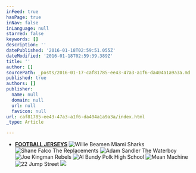 ```yaml
---
inFeed: true
hasPage: true
inNav: false
inLanguage: null
starred: false
keywords: []
description: ''
datePublished: '2016-01-18T02:59:51.055Z'
dateModified: '2016-01-18T02:59:39.389Z'
title: ''
author: []
sourcePath: _posts/2016-01-17-caf81785-ee43-47a3-a1f6-da404a1a9a3a.md
published: true
authors: []
publisher:
  name: null
  domain: null
  url: null
  favicon: null
url: caf81785-ee43-47a3-a1f6-da404a1a9a3a/index.html
_type: Article

---
```

* [**FOOTBALL JERSEYS**][0]
![Willie Beamen Miami Sharks](https://s3-us-west-2.amazonaws.com/the-grid-img/p/d0502234886db0602791dce853e1dfe73a80681e.jpg)
![Shane Falco The Replacements](https://s3-us-west-2.amazonaws.com/the-grid-img/p/853d32efd2bfcb977fd244c003e19934f5c3d40a.png)
![Adam Sandler The Waterboy](https://s3-us-west-2.amazonaws.com/the-grid-img/p/48a53d47459dd757f41646e01c9ce91a11baeb96.jpg)
![Joe Kingman Rebels](https://s3-us-west-2.amazonaws.com/the-grid-img/p/7ce2270b0a82fb01b4224a77cf4a2a0dea0c6430.png)
![Al Bundy Polk High School](https://s3-us-west-2.amazonaws.com/the-grid-img/p/50d187a9e7c284cfeb26f63d55e7a2b1c86a59b0.jpg)
![Mean Machine](https://the-grid-user-content.s3-us-west-2.amazonaws.com/9902b106-c836-444a-aec2-a1495e0fcd5f.jpg)
![22 Jump Street](https://the-grid-user-content.s3-us-west-2.amazonaws.com/7320f523-ea93-44cf-98d7-1451e3034879.jpg)
![](https://the-grid-user-content.s3-us-west-2.amazonaws.com/719115ae-49c3-448c-b4b9-e044ef488ba1.jpg)

[0]: http://boriz-customs.mybigcommerce.com/sports-jerseys/football/